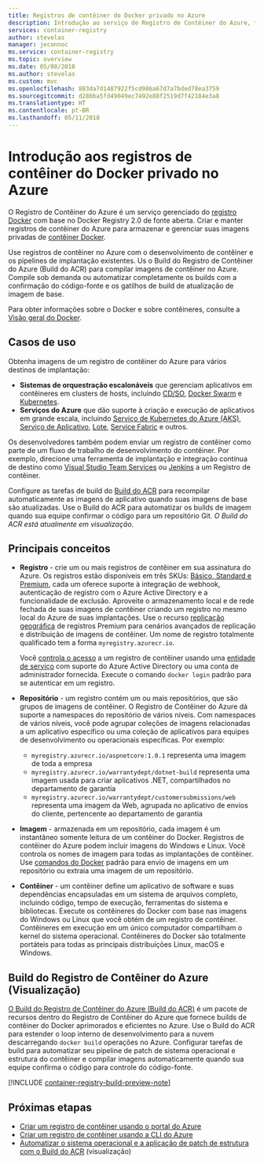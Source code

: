 ```yaml
---
title: Registros de contêiner do Docker privado no Azure
description: Introdução ao serviço de Registro de Contêiner do Azure, fornecendo registros Docker privados gerenciados baseados em nuvem.
services: container-registry
author: stevelas
manager: jeconnoc
ms.service: container-registry
ms.topic: overview
ms.date: 05/08/2018
ms.author: stevelas
ms.custom: mvc
ms.openlocfilehash: 883da7d1487922f5cd986a67d7a7bded78ea3759
ms.sourcegitcommit: d28bba5fd49049ec7492e88f2519d7f42184e3a8
ms.translationtype: HT
ms.contentlocale: pt-BR
ms.lasthandoff: 05/11/2018
---
```

# <a name="introduction-to-private-docker-container-registries-in-azure"></a>Introdução aos registros de contêiner do Docker privado no Azure

O Registro de Contêiner do Azure é um serviço gerenciado do [registro Docker](https://docs.docker.com/registry/) com base no Docker Registry 2.0 de fonte aberta. Criar e manter registros de contêiner do Azure para armazenar e gerenciar suas imagens privadas de [contêiner Docker](https://www.docker.com/what-docker).

Use registros de contêiner no Azure com o desenvolvimento de contêiner e os pipelines de implantação existentes. Us o Build do Registro de Contêiner do Azure (Build do ACR) para compilar imagens de contêiner no Azure. Compile sob demanda ou automatizar completamente os builds com a confirmação do código-fonte e os gatilhos de build de atualização de imagem de base.

Para obter informações sobre o Docker e sobre contêineres, consulte a [Visão geral do Docker](https://docs.docker.com/engine/docker-overview/).

## <a name="use-cases"></a>Casos de uso

Obtenha imagens de um registro de contêiner do Azure para vários destinos de implantação:

* **Sistemas de orquestração escalonáveis** que gerenciam aplicativos em contêineres em clusters de hosts, incluindo [CD/SO](https://docs.mesosphere.com/), [Docker Swarm](https://docs.docker.com/swarm/) e [Kubernetes](http://kubernetes.io/docs/).
* **Serviços do Azure** que dão suporte à criação e execução de aplicativos em grande escala, incluindo [Serviço de Kubernetes do Azure (AKS)](../aks/index.yml), [Serviço de Aplicativo](/app-service/index.md), [Lote](../batch/index.yml), [Service Fabric](/azure/service-fabric/) e outros.

Os desenvolvedores também podem enviar um registro de contêiner como parte de um fluxo de trabalho de desenvolvimento do contêiner. Por exemplo, direcione uma ferramenta de implantação e integração contínua de destino como [Visual Studio Team Services](https://www.visualstudio.com/docs/overview) ou [Jenkins](https://jenkins.io/) a um Registro de contêiner.

Configure as tarefas de build do [Build do ACR](#azure-container-registry-build) para recompilar automaticamente as imagens de aplicativo quando suas imagens de base são atualizadas. Use o Build do ACR para automatizar os builds de imagem quando sua equipe confirmar o código para um repositório Git. *O Build do ACR está atualmente em visualização.*

## <a name="key-concepts"></a>Principais conceitos

* **Registro** - crie um ou mais registros de contêiner em sua assinatura do Azure. Os registros estão disponíveis em três SKUs: [Básico, Standard e Premium](container-registry-skus.md), cada um oferece suporte à integração de webhook, autenticação de registro com o Azure Active Directory e a funcionalidade de exclusão. Aproveite o armazenamento local e de rede fechada de suas imagens de contêiner criando um registro no mesmo local do Azure de suas implantações. Use o recurso [replicação geográfica](container-registry-geo-replication.md) de registros Premium para cenários avançados de replicação e distribuição de imagens de contêiner. Um nome de registro totalmente qualificado tem a forma `myregistry.azurecr.io`.

  Você [controla o acesso](container-registry-authentication.md) a um registro de contêiner usando uma [entidade de serviço](../active-directory/active-directory-application-objects.md) com suporte do Azure Active Directory ou uma conta de administrador fornecida. Execute o comando `docker login` padrão para se autenticar em um registro.

* **Repositório** - um registro contém um ou mais repositórios, que são grupos de imagens de contêiner. O Registro de Contêiner do Azure dá suporte a namespaces do repositório de vários níveis. Com namespaces de vários níveis, você pode agrupar coleções de imagens relacionadas a um aplicativo específico ou uma coleção de aplicativos para equipes de desenvolvimento ou operacionais específicas. Por exemplo: 

  * `myregistry.azurecr.io/aspnetcore:1.0.1` representa uma imagem de toda a empresa
  * `myregistry.azurecr.io/warrantydept/dotnet-build` representa uma imagem usada para criar aplicativos .NET, compartilhados no departamento de garantia
  * `myregistry.azurecr.io/warrantydept/customersubmissions/web` representa uma imagem da Web, agrupada no aplicativo de envios do cliente, pertencente ao departamento de garantia

* **Imagem** - armazenada em um repositório, cada imagem é um instantâneo somente leitura de um contêiner do Docker. Registros de contêiner do Azure podem incluir imagens do Windows e Linux. Você controla os nomes de imagem para todas as implantações de contêiner. Use [comandos do Docker](https://docs.docker.com/engine/reference/commandline/) padrão para envio de imagens em um repositório ou extraia uma imagem de um repositório.

* **Contêiner** - um contêiner define um aplicativo de software e suas dependências encapsuladas em um sistema de arquivos completo, incluindo código, tempo de execução, ferramentas do sistema e bibliotecas. Execute os contêineres do Docker com base nas imagens do Windows ou Linux que você obtém de um registro de contêiner. Contêineres em execução em um único computador compartilham o kernel do sistema operacional. Contêineres do Docker são totalmente portáteis para todas as principais distribuições Linux, macOS e Windows.

## <a name="azure-container-registry-build-preview"></a>Build do Registro de Contêiner do Azure (Visualização)

[O Build do Registro de Contêiner do Azure (Build do ACR)](container-registry-build-overview.md) é um pacote de recursos dentro do Registro de Contêiner do Azure que fornece builds de contêiner do Docker aprimorados e eficientes no Azure. Use o Build do ACR para estender o loop interno de desenvolvimento para a nuvem descarregando `docker build` operações no Azure. Configurar tarefas de build para automatizar seu pipeline de patch de sistema operacional e estrutura do contêiner e compilar imagens automaticamente quando sua equipe confirma o código para controle do código-fonte.

[!INCLUDE [container-registry-build-preview-note](../../includes/container-registry-build-preview-note.md)]

## <a name="next-steps"></a>Próximas etapas

* [Criar um registro de contêiner usando o portal do Azure](container-registry-get-started-portal.md)
* [Criar um registro de contêiner usando a CLI do Azure](container-registry-get-started-azure-cli.md)
* [Automatizar o sistema operacional e a aplicação de patch de estrutura com o Build do ACR](container-registry-build-overview.md) (visualização)
